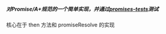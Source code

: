 ##### 对Promise/A+规范的一个简单实现，并通过[promises-tests](https://github.com/promises-aplus/promises-tests)测试
核心在于 then 方法和 promiseResolve 的实现
